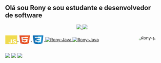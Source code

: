 ## Olá sou Rony e sou estudante e desenvolvedor de software
<div align="center">
  <a href="https://github.com/Rony2201">
  <img height="180em" src="https://github-readme-stats.vercel.app/api?username=Rony2201&show_icons=true&theme=dark&include_all_commits=true&count_private=true"/>
  <img height="180em" src="https://github-readme-stats.vercel.app/api/top-langs/?username=Rony2201&layout=compact&langs_count=7&theme=dark"/>
</div>
  
<div style="display: inline_block"><br>
  <img align="center" alt="Rony-Js" height="30" width="40" src="https://raw.githubusercontent.com/devicons/devicon/master/icons/javascript/javascript-plain.svg">
  <img align="center" alt="Rony-HTML" height="30" width="40" src="https://raw.githubusercontent.com/devicons/devicon/master/icons/html5/html5-original.svg">
  <img align="center" alt="Rony-CSS" height="30" width="40" src="https://raw.githubusercontent.com/devicons/devicon/master/icons/css3/css3-original.svg">
  <img align="center" alt="Rony-Java" height="30" widht="40" src="https://cdn.jsdelivr.net/gh/devicons/devicon/icons/java/java-original-wordmark.svg" />
  <img align="center" alt="Rony-Java" height="30" widht="40" src="https://cdn.jsdelivr.net/gh/devicons/devicon/icons/c/c-original.svg" />
  <img align="right" alt="Rony-pic" height="150" style="border-radius:50px;" src=https://www.icegif.com/wp-content/uploads/2021/10/icegif-1910.gif">
</div>
  
 ##
  
<div>
    <a href="https://www.youtube.com/channel/UCXZtjrGBKI4-5WcIpj66ROQ" target="_blank"><img src="https://img.shields.io/badge/YouTube-FF0000?style=for-the-badge&logo=youtube&logoColor=white" target="_blank"></a>
  <a href="https://instagram.com/ronyyn12" target="_blank"><img src="https://img.shields.io/badge/-Instagram-%23E4405F?style=for-the-badge&logo=instagram&logoColor=white" target="_blank"></a>
  <a href="https://www.linkedin.com/in/roniely-pinheiro-6b1544178/" target="_blank"><img src="https://img.shields.io/badge/-LinkedIn-%230077B5?style=for-the-badge&logo=linkedin&logoColor=white" target="_blank"></a>
</div>

